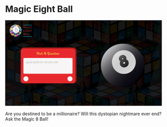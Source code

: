 # Magic Eight Ball

![Homepage screenshot](images/read-me/homepage.png "Homepage screenshot")

 Are you destined to be a millionaire? Will this dystopian nightmare ever end? Ask the Magic 8 Ball!
